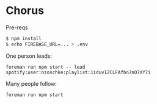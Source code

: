 # Chorus

Pre-reqs

```bash
$ npm install
$ echo FIREBASE_URL=... > .env
```

One person leads:

  `foreman run npm start -- lead spotify:user:nzoschke:playlist:1iduvIZCLFAfbn7nO7XY7i`

Many people follow:

  `foreman run npm start`
